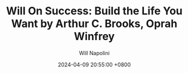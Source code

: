 ---
title: "Will On Success: Build the Life You Want by Arthur C. Brooks, Oprah Winfrey"
author: Will Napolini
date: 2024-04-09 20:55:00 +0800
categories: [Mindset, Book-summaries]
tags:
  [
    build-the-life-you-want,
    arthur-c-brooks,
    oprah-winfrey,
    personal-fulfillment,
    happiness,
    success,
    life-goals,
    purpose,
    career-development,
    relationships,
    gratitude,
    giving-back,
    mental-wellness,
    emotional-intelligence,
    self-improvement,
    meaning-of-life,
    inspirational-quotes,
    vision-board,
    mindfulness,
    positive-thinking,
    goal-setting
  ]
image: https://pbs.twimg.com/media/GO1hgOvWkAERfPH?format=jpg&name=large
alt: "Will On Success: Build the Life You Want by Arthur C. Brooks, Oprah Winfrey"
fallback:
  -
  # Replace with the URL of your backup image
  -
  # Replace with the URL of your backup image
---